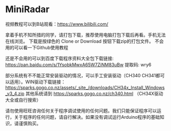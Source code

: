 ﻿# MiniRadar

视频教程可以到B站观看：https://www.bilibili.com/

拿着手机不知所措的同学，请打包下载，推荐使用电脑打包下载后再看。手机无法在线浏览。
下载是按绿色的 Clone or Download 按钮下载zip的打包文件。 不会用的可以看一下Github使用教程

还是不会用的可以到百度下载程序资料大全包下载链接: https://pan.baidu.com/s/1YsobkMwxA65W7ZiNM83uBw 提取码: wry6

部分系统有不不能正常安装驱动的情况，可以手工安装驱动（CH340 CH341都可以适用）。WIN驱动下载链接：https://sparks.gogo.co.nz/assets/_site_/downloads/CH34x_Install_Windows_v3_4.zip 其他系统请到 https://sparks.gogo.co.nz/ch340.html （CH34X驱动大全或自行搜索）

请勿使用旺旺咨询任何关于程序调试使用的任何问题。我们只能保证程序可以运行，关于程序的任何问题，请自行解决。如果没有调试运行Arduino程序的基础知识，请谨慎购买。

